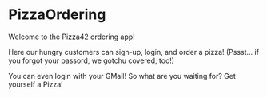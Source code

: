 # PizzaOrdering

Welcome to the Pizza42 ordering app! 

Here our hungry customers can sign-up, login, and order a pizza!  (Pssst... if you forgot your passord, we gotchu covered, too!) 

You can even login with your GMail! So what are you waiting for? Get yourself a Pizza!
